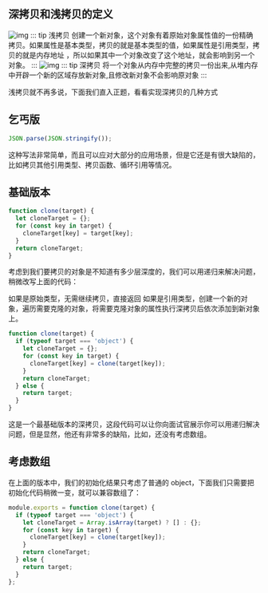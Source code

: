 ## 深拷贝和浅拷贝的定义

![img](/JavaScript/16ce894a1f1b5c32_tplv-t2oaga2asx-watermark.awebp)
::: tip 浅拷贝
创建一个新对象，这个对象有着原始对象属性值的一份精确拷贝。如果属性是基本类型，拷贝的就是基本类型的值，如果属性是引用类型，拷贝的就是内存地址 ，所以如果其中一个对象改变了这个地址，就会影响到另一个对象。
:::
![img](/JavaScript/16ce893a54f6c13d_tplv-t2oaga2asx-watermark.awebp)
::: tip 深拷贝
将一个对象从内存中完整的拷贝一份出来,从堆内存中开辟一个新的区域存放新对象,且修改新对象不会影响原对象
:::

浅拷贝就不再多说，下面我们直入正题，看看实现深拷贝的几种方式

## 乞丐版

```js
JSON.parse(JSON.stringify());
```

这种写法非常简单，而且可以应对大部分的应用场景，但是它还是有很大缺陷的，比如拷贝其他引用类型、拷贝函数、循环引用等情况。

## 基础版本

```js
function clone(target) {
  let cloneTarget = {};
  for (const key in target) {
    cloneTarget[key] = target[key];
  }
  return cloneTarget;
}
```

考虑到我们要拷贝的对象是不知道有多少层深度的，我们可以用递归来解决问题，稍微改写上面的代码：

如果是原始类型，无需继续拷贝，直接返回
如果是引用类型，创建一个新的对象，遍历需要克隆的对象，将需要克隆对象的属性执行深拷贝后依次添加到新对象上。

```js
function clone(target) {
  if (typeof target === 'object') {
    let cloneTarget = {};
    for (const key in target) {
      cloneTarget[key] = clone(target[key]);
    }
    return cloneTarget;
  } else {
    return target;
  }
}
```

这是一个最基础版本的深拷贝，这段代码可以让你向面试官展示你可以用递归解决问题，但是显然，他还有非常多的缺陷，比如，还没有考虑数组。

## 考虑数组

在上面的版本中，我们的初始化结果只考虑了普通的 object，下面我们只需要把初始化代码稍微一变，就可以兼容数组了：

```js
module.exports = function clone(target) {
  if (typeof target === 'object') {
    let cloneTarget = Array.isArray(target) ? [] : {};
    for (const key in target) {
      cloneTarget[key] = clone(target[key]);
    }
    return cloneTarget;
  } else {
    return target;
  }
};
```
